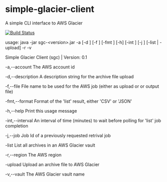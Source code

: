 # simple-glacier-client
A simple CLI interface to AWS Glacier

[![Build Status](https://travis-ci.org/arjuan/simple-glacier-client.svg)](https://travis-ci.org/arjuan/simple-glacier-client)

usage: java -jar sgc-\<version\>.jar -a <arg> [-d <arg>] [-f <arg>] [-fmt <arg>]
       [-h] [-int <arg>] [-j <arg>] [-list | -upload] -r <arg>  -v <arg>
       
Simple Glacier Client (sgc) | Version: 0.1

 -a,--account <arg>       The AWS account id
       
 -d,--description <arg>   A description string for the archive file upload
       
 -f,--file <arg>          File name to be used for the AWS job (either as upload or or output file)
       
 -fmt,--format <arg>      Format of the 'list' result, either 'CSV' or 'JSON'
       
 -h,--help                Print this usage message
 
 -int,--interval <arg>    An interval of time (minutes) to wait before polling for 'list' job completion
       
 -j,--job <arg>           Job Id of a previously requested retrival job
       
 -list                    List all archives in an AWS Glacier vault
 
 -r,--region <arg>        The AWS region
       
 -upload                  Upload an archive file to AWS Glacier
 
 -v,--vault <arg>         The AWS Glacier vault name
       
